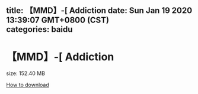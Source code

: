 
title: 【MMD】-[ Addiction
date: Sun Jan 19 2020 13:39:07 GMT+0800 (CST)    
categories: baidu
---

# 【MMD】-[ Addiction
size: 152.40 MB
 
 

[How to download](https://bpcam.bemobtrk.com/go/2ceec3aa-1ca2-46d6-b9ff-aaa5c184517c?jno=4252)